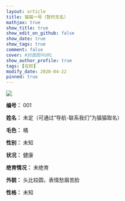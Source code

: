 ```yaml
---
layout: article
title: 猫猫一号（暂时无名）
mathjax: true
show_title: true
show_edit_on_github: false
show_date: true
show_tags: true
comment: false
cover: #封面图片URL
show_author_profile: true
tags: [在校]
modify_date: 2020-04-22
pinned: true 
---
```


![](https://i.loli.net/2020/04/22/2tcGYjlxDP9dnCu.jpg)

**编号：**
001

**姓名：**
未定（可通过“导航-联系我们”为猫猫取名）

**毛色：**
橘

**性别：**
未知

**状况：**
健康

**绝育情况：**
未绝育

**外貌：**
头比较圆，表情愁眉苦脸

**性格：**
未知
